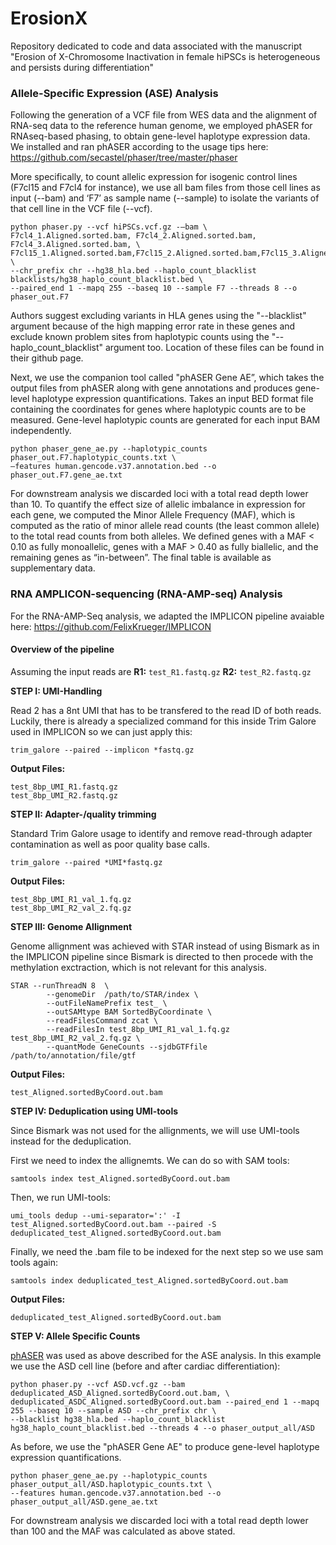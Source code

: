 # ErosionX
Repository dedicated to code and data associated with the manuscript "Erosion of X-Chromosome Inactivation in female hiPSCs is heterogeneous and persists during differentiation"

### Allele-Specific Expression (ASE) Analysis
Following the generation of a VCF file from WES data and the alignment of RNA-seq data to the reference human genome, we employed phASER for RNAseq-based phasing, to obtain gene-level haplotype expression data. We installed and ran phASER according to the usage tips here: https://github.com/secastel/phaser/tree/master/phaser

More specifically, to count allelic expression for isogenic control lines (F7cl15 and F7cl4 for instance), we use all bam files from those cell lines as input (--bam) and ‘F7’ as sample name (--sample) to isolate the variants of that cell line in the VCF file (--vcf).

```
python phaser.py --vcf hiPSCs.vcf.gz -–bam \
F7cl4_1.Aligned.sorted.bam, F7cl4_2.Aligned.sorted.bam, F7cl4_3.Aligned.sorted.bam, \
F7cl15_1.Aligned.sorted.bam,F7cl15_2.Aligned.sorted.bam,F7cl15_3.Aligned.sorted.bam \
--chr_prefix chr --hg38_hla.bed --haplo_count_blacklist blacklists/hg38_haplo_count_blacklist.bed \ 
--paired_end 1 --mapq 255 --baseq 10 --sample F7 --threads 8 --o phaser_out.F7
```

Authors suggest excluding variants in HLA genes using the "--blacklist" argument because of the high mapping error rate in these 
genes and exclude known problem sites from haplotypic counts using the "--haplo_count_blacklist" argument too. 
Location of these files can be found in their github page.

Next, we use the companion tool called "phASER Gene AE”, which takes the output files from phASER along with gene annotations
 and produces gene-level haplotype expression quantifications. Takes an input BED format file containing the coordinates for genes 
 where haplotypic counts are to be measured. Gene-level haplotypic counts are generated for each input BAM independently.

```
python phaser_gene_ae.py --haplotypic_counts phaser_out.F7.haplotypic_counts.txt \
–features human.gencode.v37.annotation.bed --o phaser_out.F7.gene_ae.txt
```

For downstream analysis we discarded loci with a total read depth lower than 10.
To quantify the effect size of allelic imbalance in expression for each gene, we computed the Minor Allele Frequency (MAF), 
which is computed as the ratio of minor allele read counts (the least common allele) to the total read counts from both alleles.
We defined genes with a MAF < 0.10 as fully monoallelic, genes with a MAF > 0.40 as fully biallelic, 
and the remaining genes as “in-between”. The final table is available as supplementary data.

### RNA AMPLICON-sequencing (RNA-AMP-seq) Analysis

For the RNA-AMP-Seq analysis, we adapted the IMPLICON pipeline avaiable here: https://github.com/FelixKrueger/IMPLICON

#### Overview of the pipeline

Assuming the input reads are
**R1:** `test_R1.fastq.gz` **R2:** `test_R2.fastq.gz`


**STEP I: UMI-Handling**

Read 2 has a 8nt UMI that has to be transfered to the read ID of both reads. Luckily, there is already a specialized command for this inside Trim Galore used in IMPLICON so we can just apply this:

```
trim_galore --paired --implicon *fastq.gz
```

**Output Files:**
```
test_8bp_UMI_R1.fastq.gz
test_8bp_UMI_R2.fastq.gz
```

**STEP II: Adapter-/quality trimming**

Standard Trim Galore usage to identify and remove read-through adapter contamination as well as poor quality base calls.

```
trim_galore --paired *UMI*fastq.gz
```

**Output Files:**
```
test_8bp_UMI_R1_val_1.fq.gz
test_8bp_UMI_R2_val_2.fq.gz
```

**STEP III: Genome Allignment**

Genome allignment was achieved with STAR instead of using Bismark as in the IMPLICON pipeline since Bismark is directed to then procede with the methylation exctraction, which is not relevant for this analysis.

```
STAR --runThreadN 8  \
        --genomeDir  /path/to/STAR/index \
        --outFileNamePrefix test_ \
        --outSAMtype BAM SortedByCoordinate \
        --readFilesCommand zcat \
        --readFilesIn test_8bp_UMI_R1_val_1.fq.gz test_8bp_UMI_R2_val_2.fq.gz \
        --quantMode GeneCounts --sjdbGTFfile /path/to/annotation/file/gtf
```
**Output Files:**
```
test_Aligned.sortedByCoord.out.bam
```

**STEP IV: Deduplication using UMI-tools**

Since Bismark was not used for the allignments, we will use UMI-tools instead for the deduplication. 

First we need to index the allignemts. We can do so with SAM tools:
```
samtools index test_Aligned.sortedByCoord.out.bam
```

Then, we run UMI-tools:

```
umi_tools dedup --umi-separator=':' -I test_Aligned.sortedByCoord.out.bam --paired -S deduplicated_test_Aligned.sortedByCoord.out.bam
```

Finally, we need the .bam file to be indexed for the next step so we use sam tools again:
```
samtools index deduplicated_test_Aligned.sortedByCoord.out.bam
```

**Output Files:**
```
deduplicated_test_Aligned.sortedByCoord.out.bam
```

**STEP V: Allele Specific Counts**

[phASER](https://github.com/secastel/phaser/tree/master) was used as above described for the ASE analysis. In this example we use the ASD cell line (before and after cardiac differentiation): 

```
python phaser.py --vcf ASD.vcf.gz --bam deduplicated_ASD_Aligned.sortedByCoord.out.bam, \
deduplicated_ASDC_Aligned.sortedByCoord.out.bam --paired_end 1 --mapq 255 --baseq 10 --sample ASD --chr_prefix chr \
--blacklist hg38_hla.bed --haplo_count_blacklist hg38_haplo_count_blacklist.bed --threads 4 --o phaser_output_all/ASD
```

As before, we use the "phASER Gene AE" to produce gene-level haplotype expression quantifications.

```
python phaser_gene_ae.py --haplotypic_counts phaser_output_all/ASD.haplotypic_counts.txt \
--features human.gencode.v37.annotation.bed --o phaser_output_all/ASD.gene_ae.txt
```

For downstream analysis we discarded loci with a total read depth lower than 100 and the MAF was calculated as above stated.
